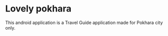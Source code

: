 # Lovely pokhara

This android application is a Travel Guide application made for Pokhara city only.

